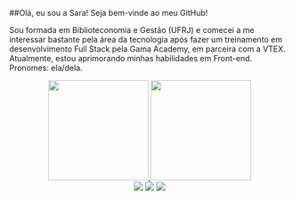 ##Olá, eu sou a Sara! Seja bem-vinde ao meu GitHub!

Sou formada em Biblioteconomia e Gestão (UFRJ) e comecei a me interessar bastante pela área da tecnologia após fazer um treinamento em desenvolvimento Full Stack pela Gama Academy, em parceira com a VTEX.
Atualmente, estou aprimorando minhas habilidades em Front-end.
Pronomes: ela/dela.

<div align="center">
  <a href="https://github-readme-stats.vercel.app/api?username=saralopescorrea">
  <img height="180em" src="https://github-readme-stats.vercel.app/api?username=saralopescorrea&show_icons=true&theme=tokyonight&include_all_commits=true&count_private=true"/>
  <img height="180em" src="https://github-readme-stats.vercel.app/api/top-langs/?username=saralopescorrea&layout=compact&langs_count=7&theme=tokyonight"/>
</div>
 
<div align="center"> 
  <a href="https://www.linkedin.com/in/saralopescorrea" target="_blank"><img src="https://img.shields.io/badge/LinkedIn-0077B5?style=for-the-badge&logo=linkedin&logoColor=white" target="_blank"></a>
  <a href="https://discord.com/channels/890294902955573308/890294902955573310" target="_blank"><img src="https://img.shields.io/badge/Discord-7289DA?style=for-the-badge&logo=discord&logoColor=white" target="_blank"></a>
   <a href="mailto:saralopes0203@gmail.com" target="_blank"><img src="https://img.shields.io/badge/Gmail-D14836?style=for-the-badge&logo=gmail&logoColor=white" target="_blank"></a>
</div>


